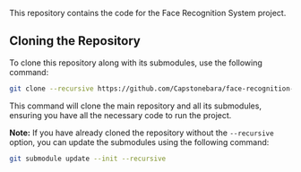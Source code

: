This repository contains the code for the Face Recognition System project.

## Cloning the Repository

To clone this repository along with its submodules, use the following command:

```bash
git clone --recursive https://github.com/Capstonebara/face-recognition-system.git
```

This command will clone the main repository and all its submodules, ensuring you have all the necessary code to run the project.

**Note:** If you have already cloned the repository without the `--recursive` option, you can update the submodules using the following command:

```bash
git submodule update --init --recursive
```